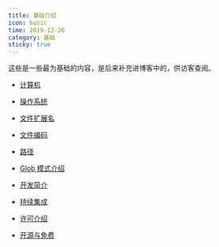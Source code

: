 ```yaml
---
title: 基础介绍
icon: basic
time: 2019-12-26
category: 基础
sticky: true
---
```


这些是一些最为基础的内容，是后来补充进博客中的，供访客查阅。

<!-- more -->

- [计算机](computer.md)

- [操作系统](OS.md)

- [文件扩展名](file-extension.md)

- [文件编码](encoding.md)

- [路径](path.md)

- [Glob 模式介绍](glob.md)

- [开发简介](debug.md)

- [持续集成](ci.md)

- [许可介绍](license.md)

- [开源与免费](open-source-and-free.md)
